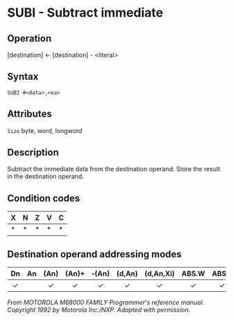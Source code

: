 # SUBI - Subtract immediate

## Operation
[destination] ← [destination] - \<literal\>

## Syntax
```assembly
SUBI #<data>,<ea>
```

## Attributes
`Size` byte, word, longword

## Description
Subtract the immediate data from the destination operand. Store the result in the destination operand.

## Condition codes
|X|N|Z|V|C|
|--|--|--|--|--|
|*|*|*|*|*|

## Destination operand addressing modes
|Dn|An|(An)|(An)+|&#x2011;(An)|(d,An)|(d,An,Xi)|ABS.W|ABS.L|(d,PC)|(d,PC,Xn)|imm|
|:-:|:-:|:-:|:-:|:-:|:-:|:-:|:-:|:-:|:-:|:-:|:-:|
|✓||✓|✓|✓|✓|✓|✓|✓||||

*From MOTOROLA M68000 FAMILY Programmer's reference manual. Copyright 1992 by Motorola Inc./NXP. Adapted with permission.*